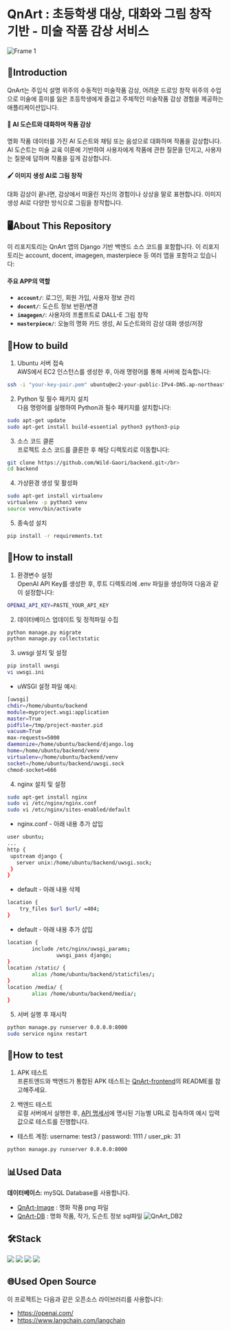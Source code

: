 # QnArt : 초등학생 대상, 대화와 그림 창작 기반 - 미술 작품 감상 서비스

![Frame 1](https://github.com/user-attachments/assets/e1113e6f-f32e-497d-a8f5-620144925e95)

## 🎨Introduction

QnArt는 주입식 설명 위주의 수동적인 미술작품 감상, 어려운 드로잉 창작 위주의 수업으로 미술에 흥미를 잃은 초등학생에게 즐겁고 주체적인 미술작품 감상 경험을 제공하는 애플리케이션입니다.<br>

#### 💬 AI 도슨트와 대화하며 작품 감상

명화 작품 데이터를 가진 AI 도슨트와 채팅 또는 음성으로 대화하며 작품을 감상합니다. AI 도슨트는 미술 교육 이론에 기반하여 사용자에게 작품에 관한 질문을 던지고, 사용자는 질문에 답하며 작품을 깊게 감상합니다.

#### 🖌️ 이미지 생성 AI로 그림 창작

대화 감상이 끝나면, 감상에서 떠올린 자신의 경험이나 상상을 말로 표현합니다. 이미지 생성 AI로 다양한 방식으로 그림을 창작합니다.

## 🖥️About This Repository

이 리포지토리는 QnArt 앱의 Django 기반 백엔드 소스 코드를 포함합니다. 이 리포지토리는 account, docent, imagegen, masterpiece 등 여러 앱을 포함하고 있습니다:

#### 주요 APP의 역할

- **`account/`**: 로그인, 회원 가입, 사용자 정보 관리
- **`docent/`**: 도슨트 정보 반환/변경
- **`imagegen/`**: 사용자의 프롬프트로 DALL-E 그림 창작
- **`masterpiece/`**: 오늘의 명화 카드 생성, AI 도슨트와의 감상 대화 생성/저장

## 🔨How to build

1. Ubuntu 서버 접속</br>
AWS에서 EC2 인스턴스를 생성한 후, 아래 명령어를 통해 서버에 접속합니다:

```bash
ssh -i "your-key-pair.pem" ubuntu@ec2-your-public-IPv4-DNS.ap-northeast-2.compute.amazonaws.com
```

2. Python 및 필수 패키지 설치</br>
다음 명령어를 실행하여 Python과 필수 패키지를 설치합니다:

```bash
sudo apt-get update
sudo apt-get install build-essential python3 python3-pip
```

3. 소스 코드 클론</br>
프로젝트 소스 코드를 클론한 후 해당 디렉토리로 이동합니다:

```bash
git clone https://github.com/Wild-Gaori/backend.git</br>
cd backend
```

4. 가상환경 생성 및 활성화</br>

```bash
sudo apt-get install virtualenv
virtualenv -p python3 venv
source venv/bin/activate
```

5. 종속성 설치</br>

```bash
pip install -r requirements.txt
```

## 🤖How to install

1. 환경변수 설정 </br>
OpenAI API Key를 생성한 후, 루트 디렉토리에 .env 파일을 생성하여 다음과 같이 설정합니다:

```bash
OPENAI_API_KEY=PASTE_YOUR_API_KEY
```

2. 데이터베이스 업데이트 및 정적파일 수집

```bash
python manage.py migrate
python manage.py collectstatic
```

3. uwsgi 설치 및 설정</br>

```bash
pip install uwsgi
vi uwsgi.ini
```
- uWSGI 설정 파일 예시:
```bash
[uwsgi]
chdir=/home/ubuntu/backend
module=myproject.wsgi:application
master=True
pidfile=/tmp/project-master.pid
vacuum=True
max-requests=5000
daemonize=/home/ubuntu/backend/django.log
home=/home/ubuntu/backend/venv
virtualenv=/home/ubuntu/backend/venv
socket=/home/ubuntu/backend/uwsgi.sock
chmod-socket=666
```

4. nginx 설치 및 설정

```bash
sudo apt-get install nginx
sudo vi /etc/nginx/nginx.conf
sudo vi /etc/nginx/sites-enabled/default
```
- nginx.conf - 아래 내용 추가 삽입
```bash
user ubuntu;
...
http {
 upstream django {
   server unix:/home/ubuntu/backend/uwsgi.sock;       
 }
}
```
- default - 아래 내용 삭제
```bash
location {
    try_files $url $url/ =404;
}
```
- default - 아래 내용 추가 삽입
```bash
location {
        include /etc/nginx/uwsgi_params;
                uwsgi_pass django;
}
location /static/ {
        alias /home/ubuntu/backend/staticfiles/;
}
location /media/ {
        alias /home/ubuntu/backend/media/;
}
```

5. 서버 실행 후 재시작

```bash
python manage.py runserver 0.0.0.0:8000
sudo service nginx restart
```

## 📜How to test

1. APK 테스트</br>
프론트엔드와 백엔드가 통합된 APK 테스트는 [QnArt-frontend](https://github.com/Wild-Gaori/frontend)의 README를 참고해주세요.
    
2. 백엔드 테스트 </br>
로컬 서버에서 실행한 후, [API 명세서](https://hushed-sardine-663.notion.site/951413190ccb4976a5d74707ea56c233?v=48fdce11fcc94a1b8af216018b539e62)에 명시된 기능별 URL로 접속하여 예시 입력값으로 테스트를 진행합니다.
- 테스트 계정: username: test3 / password: 1111 / user_pk: 31  </br>
```bash
python manage.py runserver 0.0.0.0:8000
```

## 📊Used Data

**데이터베이스**: mySQL Database를 사용합니다. 
- [QnArt-Image](https://github.com/Wild-Gaori/Image) : 명화 작품 png 파일
- [QnArt-DB](https://github.com/Wild-Gaori/DB) : 명화 작품, 작가, 도슨트 정보 sql파일
![QnArt_DB2](https://github.com/user-attachments/assets/0efc1b74-af4d-40c0-8736-2524742c1383)

## 🛠️Stack
<img src="https://img.shields.io/badge/python-3776AB?style=for-the-badge&logo=python&logoColor=white">
<img src="https://img.shields.io/badge/django-092E20?style=for-the-badge&logo=django&logoColor=white">
<img src="https://img.shields.io/badge/amazonaws-232F3E?style=for-the-badge&logo=amazonaws&logoColor=white">
<img src="https://img.shields.io/badge/MySQL-4479A1?style=flat-square&logo=MySQL&logoColor=white"/></a> &nbsp

## 🌐Used Open Source
이 프로젝트는 다음과 같은 오픈소스 라이브러리를 사용합니다:
- https://openai.com/
- https://www.langchain.com/langchain
